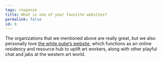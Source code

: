 ```yaml
---
tags: response
title: What is one of your favorite websites?
permalink: false
id: 8
---
```


The organizations that we mentioned above are really great, but we also personally love [the white pube’s website](https://www.thewhitepube.co.uk/), which functions as an online residency and resource hub to uplift art workers, along with other playful chat and jabs at the western art world.